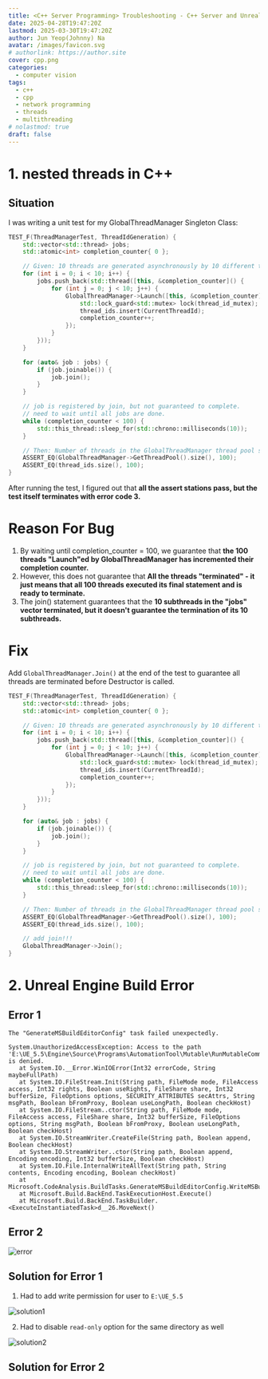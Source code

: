 ```yaml
---
title: <C++ Server Programming> Troubleshooting - C++ Server and Unreal Engine
date: 2025-04-28T19:47:20Z
lastmod: 2025-03-30T19:47:20Z
author: Jun Yeop(Johnny) Na
avatar: /images/favicon.svg
# authorlink: https://author.site
cover: cpp.png
categories:
  - computer vision
tags:
  - c++
  - cpp
  - network programming
  - threads
  - multithreading
# nolastmod: true
draft: false
---
```


# 1. nested threads in C++

## Situation

I was writing a unit test for my GlobalThreadManager Singleton Class:

```cpp
TEST_F(ThreadManagerTest, ThreadIdGeneration) {
    std::vector<std::thread> jobs;
    std::atomic<int> completion_counter{ 0 };

	// Given: 10 threads are generated asynchronously by 10 different threads using GlobalThreadManager, total 100 threads
    for (int i = 0; i < 10; i++) {
        jobs.push_back(std::thread([this, &completion_counter]() {
            for (int j = 0; j < 10; j++) {
                GlobalThreadManager->Launch([this, &completion_counter]() {
                    std::lock_guard<std::mutex> lock(thread_id_mutex);
                    thread_ids.insert(CurrentThreadId);
                    completion_counter++;
                });
            }
        }));
    }

    for (auto& job : jobs) {
        if (job.joinable()) {
            job.join();
        }
    }

    // job is registered by join, but not guaranteed to complete.
    // need to wait until all jobs are done.
    while (completion_counter < 100) {
        std::this_thread::sleep_for(std::chrono::milliseconds(10));
    }

	// Then: Number of threads in the GlobalThreadManager thread pool should be 100, and they must all have unique ids.
    ASSERT_EQ(GlobalThreadManager->GetThreadPool().size(), 100);
    ASSERT_EQ(thread_ids.size(), 100);
}
```

After running the test, I figured out that **all the assert stations pass, but the test itself terminates with error code 3.**

# Reason For Bug

1. By waiting until completion_counter = 100, we guarantee that **the 100 threads "Launch"ed by GlobalThreadManager has incremented their completion counter.**
2. However, this does not guarantee that **All the threads "terminated" - it just means that all 100 threads executed its final statement and is ready to terminate.**
3. The join() statement guarantees that the **10 subthreads in the "jobs" vector terminated, but it doesn't guarantee the termination of its 10 subthreads.**

# Fix

Add `GlobalThreadManager.Join()` at the end of the test to guarantee all threads are terminated before Destructor is called.

```cpp
TEST_F(ThreadManagerTest, ThreadIdGeneration) {
    std::vector<std::thread> jobs;
    std::atomic<int> completion_counter{ 0 };

	// Given: 10 threads are generated asynchronously by 10 different threads using GlobalThreadManager, total 100 threads
    for (int i = 0; i < 10; i++) {
        jobs.push_back(std::thread([this, &completion_counter]() {
            for (int j = 0; j < 10; j++) {
                GlobalThreadManager->Launch([this, &completion_counter]() {
                    std::lock_guard<std::mutex> lock(thread_id_mutex);
                    thread_ids.insert(CurrentThreadId);
                    completion_counter++;
                });
            }
        }));
    }

    for (auto& job : jobs) {
        if (job.joinable()) {
            job.join();
        }
    }

    // job is registered by join, but not guaranteed to complete.
    // need to wait until all jobs are done.
    while (completion_counter < 100) {
        std::this_thread::sleep_for(std::chrono::milliseconds(10));
    }

	// Then: Number of threads in the GlobalThreadManager thread pool should be 100, and they must all have unique ids.
    ASSERT_EQ(GlobalThreadManager->GetThreadPool().size(), 100);
    ASSERT_EQ(thread_ids.size(), 100);

	// add join!!!
	GlobalThreadManager->Join();
}
```

# 2. Unreal Engine Build Error

## Error 1

```
The "GenerateMSBuildEditorConfig" task failed unexpectedly.

System.UnauthorizedAccessException: Access to the path 'E:\UE_5.5\Engine\Source\Programs\AutomationTool\Mutable\RunMutableCommandlet\obj\Development\RunMutableCommandlet.Automation.GeneratedMSBuildEditorConfig.editorconfig' is denied.
   at System.IO.__Error.WinIOError(Int32 errorCode, String maybeFullPath)
   at System.IO.FileStream.Init(String path, FileMode mode, FileAccess access, Int32 rights, Boolean useRights, FileShare share, Int32 bufferSize, FileOptions options, SECURITY_ATTRIBUTES secAttrs, String msgPath, Boolean bFromProxy, Boolean useLongPath, Boolean checkHost)
   at System.IO.FileStream..ctor(String path, FileMode mode, FileAccess access, FileShare share, Int32 bufferSize, FileOptions options, String msgPath, Boolean bFromProxy, Boolean useLongPath, Boolean checkHost)
   at System.IO.StreamWriter.CreateFile(String path, Boolean append, Boolean checkHost)
   at System.IO.StreamWriter..ctor(String path, Boolean append, Encoding encoding, Int32 bufferSize, Boolean checkHost)
   at System.IO.File.InternalWriteAllText(String path, String contents, Encoding encoding, Boolean checkHost)
   at Microsoft.CodeAnalysis.BuildTasks.GenerateMSBuildEditorConfig.WriteMSBuildEditorConfig()
   at Microsoft.Build.BackEnd.TaskExecutionHost.Execute()
   at Microsoft.Build.BackEnd.TaskBuilder.<ExecuteInstantiatedTask>d__26.MoveNext()
```

## Error 2

![error](./error.png)

## Solution for Error 1

1. Had to add write permission for user to `E:\UE_5.5`

![solution1](./solution1.png)

2. Had to disable `read-only` option for the same directory as well

![solution2](./solution2.png)

## Solution for Error 2


